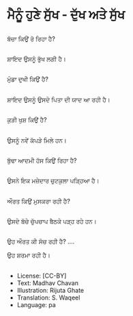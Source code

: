 # ਮੈਨੂੰ ਹੁਣੇ ਸੁੱਖ - ਦੁੱਖ ਅਤੇ ਸੁੱਖ

##
ਬੱਚਾ ਕਿਉਂ ਰੋ ਰਿਹਾ ਹੈ?

##
ਸ਼ਾਇਦ ਉਸਨੂੰ ਭੁੱਖ ਲਗੀ ਹੈ।

##
ਮੁੰਡਾ ਦੁਖੀ ਕਿਉਂ ਹੈ?

##
ਸ਼ਾਇਦ ਉਸਨੂੰ ਉਸਦੇ ਪਿਤਾ ਦੀ ਯਾਦ ਆ ਰਹੀ ਹੈ।

##
ਕੁੜੀ ਖੁਸ਼ ਕਿਉਂ ਹੈ?

##
ਉਸਨੂੰ ਨਵੇਂ ਕੱਪੜੇ ਮਿਲੇ ਹਨ।

##
ਬੁੱਢਾ ਆਦਮੀ ਹੱਸ ਕਿਉਂ ਰਿਹਾ ਹੈ?

##
ਉਸਨੇ ਇਕ ਮਜ਼ੇਦਾਰ ਚੁਟਕੁਲਾ ਪੜ੍ਹਿਆ ਹੈ।

##
ਔਰਤ ਕਿਉਂ ਮੁਸਕਰਾ ਰਹੀ ਹੈ?

##
ਉਸਦੇ ਬੱਚੇ ਚੁੱਪਚਾਪ ਬੈਠਕੇ ਪੜ੍ਹ ਰਹੇ ਹਨ।

##
ਉਹ ਔਰਤ ਕੀ ਸੋਚ ਰਹੀ ਹੈ? ....

ਉਹ ਸ਼ਰਮਾ ਰਹੀ ਹੈ।

##
* License: [CC-BY]
* Text: Madhav Chavan
* Illustration: Rijuta Ghate
* Translation: S. Waqeel
* Language: pa
